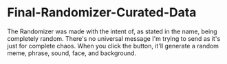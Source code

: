 # Final-Randomizer-Curated-Data

The Randomizer was made with the intent of, as stated in the name, being completely random. There's no universal message I'm trying to send as it's just for complete chaos. When you click the button, it'll generate a random meme, phrase, sound, face, and background. 
